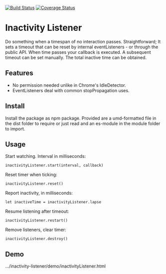 [![Build Status](https://travis-ci.org/ovanderzee/inactivity-listener.svg?branch=main)](https://travis-ci.com/ovanderzee/inactivity-listener)
[![Coverage Status](https://coveralls.io/repos/github/ovanderzee/inactivity-listener/badge.svg?branch=main)](https://coveralls.io/github/ovanderzee/inactivity-listener?branch=main)

# Inactivity Listener

Do something when a timespan of no interaction passes.
Straightforward;
It sets a timeout that can be reset by internal eventListeners -
or through the public API.
When time passes your callback is executed.
A subsequent timeout can be set manually.
The total inactive time can be obtained.

## Features

* No permission needed unlike in Chrome's IdleDetector.
* EventListeners deal with common stopPropagation uses.

## Install

Install the package as npm package. Provided are
a umd-formatted file in the dist folder to require or just read
and an es-module in the module folder to import.

## Usage

Start watching. Interval in milliseconds:

```
inactivityListener.start(interval, callback)
```

Reset timer when ticking:

```
inactivityListener.reset()
```

Report inactivity, in milliseconds:

```
let inactiveTime = inactivityListener.lapse
```

Resume listening after timeout:

```
inactivityListener.restart()
```

Remove listeners, clear timer:

```
inactivityListener.destroy()
```

## Demo

.../inactivity-listener/demo/inactivityListener.html
